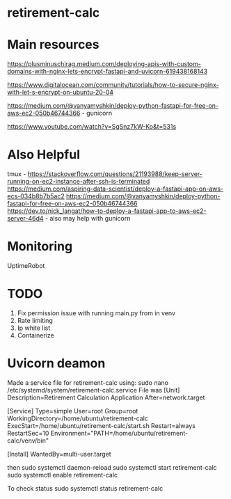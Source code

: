 # retirement-calc

# Main resources
https://plusminuschirag.medium.com/deploying-apis-with-custom-domains-with-nginx-lets-encrypt-fastapi-and-uvicorn-619438168143

https://www.digitalocean.com/community/tutorials/how-to-secure-nginx-with-let-s-encrypt-on-ubuntu-20-04

https://medium.com/@vanyamyshkin/deploy-python-fastapi-for-free-on-aws-ec2-050b46744366 - gunicorn

https://www.youtube.com/watch?v=SgSnz7kW-Ko&t=531s

# Also Helpful
tmux - https://stackoverflow.com/questions/21193988/keep-server-running-on-ec2-instance-after-ssh-is-terminated
https://medium.com/aspiring-data-scientist/deploy-a-fastapi-app-on-aws-ecs-034b8b7b5ac2
https://medium.com/@vanyamyshkin/deploy-python-fastapi-for-free-on-aws-ec2-050b46744366
https://dev.to/nick_langat/how-to-deploy-a-fastapi-app-to-aws-ec2-server-46d4 - also may help with gunicorn

# Monitoring
UptimeRobot

# TODO
1. Fix permission issue with running main.py from in venv
2. Rate limiting
3. Ip white list
4. Containerize

# Uvicorn deamon
Made a service file for retirement-calc using:
sudo nano /etc/systemd/system/retirement-calc.service
File was 
[Unit]
Description=Retirement Calculation Application
After=network.target

[Service]
Type=simple
User=root
Group=root
WorkingDirectory=/home/ubuntu/retirement-calc
ExecStart=/home/ubuntu/retirement-calc/start.sh
Restart=always
RestartSec=10
Environment="PATH=/home/ubuntu/retirement-calc/venv/bin"

[Install]
WantedBy=multi-user.target

then 
sudo systemctl daemon-reload
sudo systemctl start retirement-calc
sudo systemctl enable retirement-calc

To check status
sudo systemctl status retirement-calc
